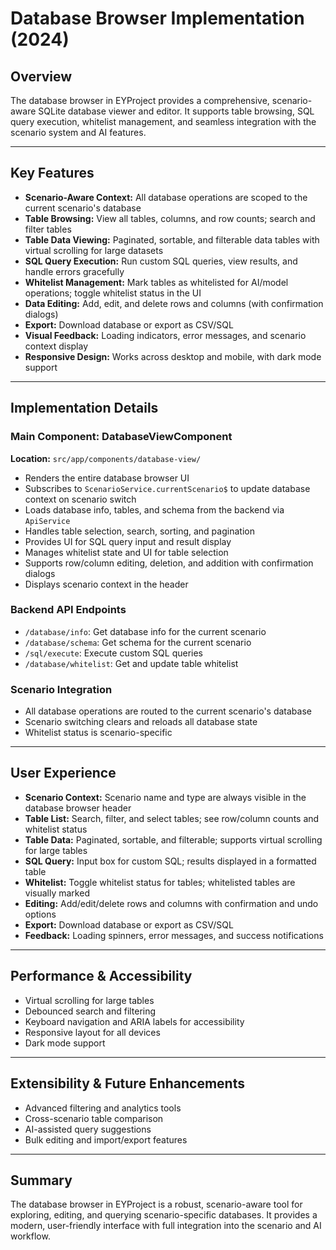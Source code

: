 # Database Browser Implementation (2024)

## Overview

The database browser in EYProject provides a comprehensive, scenario-aware SQLite database viewer and editor. It supports table browsing, SQL query execution, whitelist management, and seamless integration with the scenario system and AI features.

---

## Key Features

- **Scenario-Aware Context:** All database operations are scoped to the current scenario's database
- **Table Browsing:** View all tables, columns, and row counts; search and filter tables
- **Table Data Viewing:** Paginated, sortable, and filterable data tables with virtual scrolling for large datasets
- **SQL Query Execution:** Run custom SQL queries, view results, and handle errors gracefully
- **Whitelist Management:** Mark tables as whitelisted for AI/model operations; toggle whitelist status in the UI
- **Data Editing:** Add, edit, and delete rows and columns (with confirmation dialogs)
- **Export:** Download database or export as CSV/SQL
- **Visual Feedback:** Loading indicators, error messages, and scenario context display
- **Responsive Design:** Works across desktop and mobile, with dark mode support

---

## Implementation Details

### Main Component: DatabaseViewComponent
**Location:** `src/app/components/database-view/`

- Renders the entire database browser UI
- Subscribes to `ScenarioService.currentScenario$` to update database context on scenario switch
- Loads database info, tables, and schema from the backend via `ApiService`
- Handles table selection, search, sorting, and pagination
- Provides UI for SQL query input and result display
- Manages whitelist state and UI for table selection
- Supports row/column editing, deletion, and addition with confirmation dialogs
- Displays scenario context in the header

### Backend API Endpoints
- `/database/info`: Get database info for the current scenario
- `/database/schema`: Get schema for the current scenario
- `/sql/execute`: Execute custom SQL queries
- `/database/whitelist`: Get and update table whitelist

### Scenario Integration
- All database operations are routed to the current scenario's database
- Scenario switching clears and reloads all database state
- Whitelist status is scenario-specific

---

## User Experience

- **Scenario Context:** Scenario name and type are always visible in the database browser header
- **Table List:** Search, filter, and select tables; see row/column counts and whitelist status
- **Table Data:** Paginated, sortable, and filterable; supports virtual scrolling for large tables
- **SQL Query:** Input box for custom SQL; results displayed in a formatted table
- **Whitelist:** Toggle whitelist status for tables; whitelisted tables are visually marked
- **Editing:** Add/edit/delete rows and columns with confirmation and undo options
- **Export:** Download database or export as CSV/SQL
- **Feedback:** Loading spinners, error messages, and success notifications

---

## Performance & Accessibility
- Virtual scrolling for large tables
- Debounced search and filtering
- Keyboard navigation and ARIA labels for accessibility
- Responsive layout for all devices
- Dark mode support

---

## Extensibility & Future Enhancements
- Advanced filtering and analytics tools
- Cross-scenario table comparison
- AI-assisted query suggestions
- Bulk editing and import/export features

---

## Summary

The database browser in EYProject is a robust, scenario-aware tool for exploring, editing, and querying scenario-specific databases. It provides a modern, user-friendly interface with full integration into the scenario and AI workflow.
